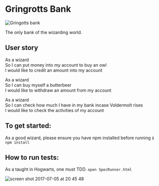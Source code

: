 # Gringrotts Bank

![Gringotts bank](https://user-images.githubusercontent.com/17644847/27127636-ba04e8da-50f3-11e7-8b03-5d3672d85de0.jpg)

The only bank of the wizarding world.

## User story

As a wizard<br>
So I can put money into my account to buy an owl<br>
I would like to credit an amount into my account<br>

As a wizard<br>
So I can buy myself a butterbeer<br>
I would like to withdraw an amount from my account<br>

As a wizard<br>
So I can check how much I have in my bank incase Voldermolt rises<br>
I would like to check the activities of my account<br>


## To get started:
As a good wizard, please ensure you have npm installed before running
<code>$ npm install</code>

## How to run tests:
As a taught in Hogwarts, one must TDD. 
<code>open SpecRunner.html </code>

![screen shot 2017-07-05 at 20 45 48](https://user-images.githubusercontent.com/17644847/27882132-52d91876-61c3-11e7-9004-f54e98671924.png)


